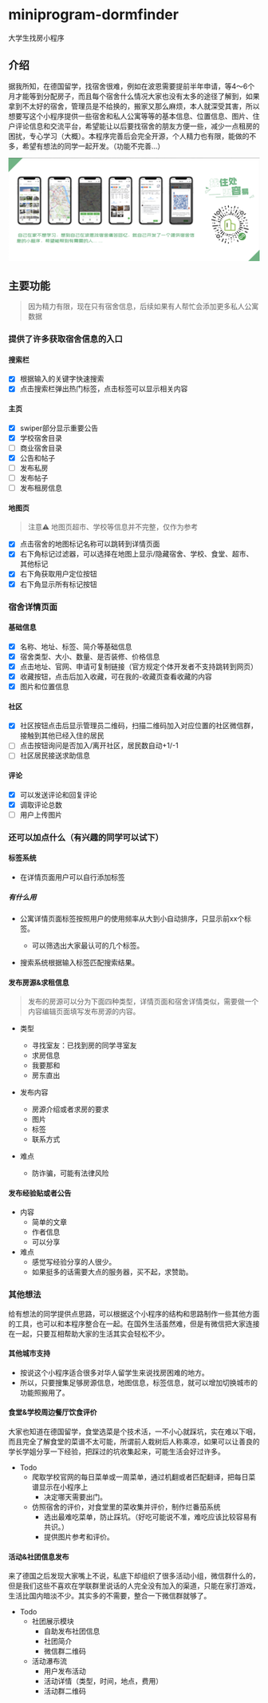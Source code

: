 # miniprogram-dormfinder

大学生找房小程序

## 介绍

据我所知，在德国留学，找宿舍很难，例如在波恩需要提前半年申请，等4～6个月才能等到分配房子，而且每个宿舍什么情况大家也没有太多的途径了解到，如果拿到不太好的宿舍，管理员是不给换的，搬家又那么麻烦，本人就深受其害，所以想要写这个小程序提供一些宿舍和私人公寓等等的基本信息、位置信息、图片、住户评论信息和交流平台，希望能让以后要找宿舍的朋友方便一些，减少一点租房的困扰，专心学习（大概）。本程序完善后会完全开源，个人精力也有限，能做的不多，希望有想法的同学一起开发。（功能不完善...）

![](https://raw.githubusercontent.com/Uzizkp/image-host/master/img/picgo/20210729195731.png)

## 主要功能

> 因为精力有限，现在只有宿舍信息，后续如果有人帮忙会添加更多私人公寓数据

### 提供了许多获取宿舍信息的入口

#### 搜索栏

- [x] 根据输入的关键字快速搜索
- [x] 点击搜索栏弹出热门标签，点击标签可以显示相关内容

#### 主页

- [x] swiper部分显示重要公告
- [x] 学校宿舍目录
- [ ] 商业宿舍目录
- [x] 公告和帖子
- [ ] 发布私房
- [ ] 发布帖子
- [ ] 发布租房信息

#### 地图页

> 注意⚠️ 地图页超市、学校等信息并不完整，仅作为参考

- [x] 点击宿舍的地图标记名称可以跳转到详情页面
- [x] 右下角标记过滤器，可以选择在地图上显示/隐藏宿舍、学校、食堂、超市、其他标记
- [x] 右下角获取用户定位按钮
- [x] 右下角显示所有标记按钮  

### 宿舍详情页面

#### 基础信息

- [x] 名称、地址、标签、简介等基础信息
- [x] 宿舍类型、大小、数量、是否装修、价格信息
- [x] 点击地址、官网、申请可复制链接（官方规定个体开发者不支持跳转到网页）
- [x] 收藏按钮，点击后加入收藏，可在我的-收藏页查看收藏的内容
- [x] 图片和位置信息

#### 社区

- [x] 社区按钮点击后显示管理员二维码，扫描二维码加入对应位置的社区微信群，接触到其他已经入住的居民
- [ ] 点击按钮询问是否加入/离开社区，居民数自动+1/-1
- [ ] 社区居民接送求助信息

#### 评论

- [x] 可以发送评论和回复评论
- [x] 调取评论总数
- [ ] 用户上传图片

### 还可以加点什么（有兴趣的同学可以试下）

#### 标签系统

- 在详情页面用户可以自行添加标签
  
##### 有什么用

- 公寓详情页面标签按照用户的使用频率从大到小自动排序，只显示前xx个标签。
  - 可以筛选出大家最认可的几个标签。
  
- 搜索系统根据输入标签匹配搜索结果。

#### 发布房源&求租信息

>发布的房源可以分为下面四种类型，详情页面和宿舍详情类似，需要做一个内容编辑页面填写发布房源的内容。

- 类型
  - 寻找室友：已找到房的同学寻室友
  - 求房信息
  - 我要那和
  - 房东直出
- 发布内容
  - 房源介绍或者求房的要求
  - 图片
  - 标签
  - 联系方式
- 难点

  - 防诈骗，可能有法律风险

#### 发布经验贴或者公告

- 内容
  - 简单的文章
  - 作者信息
  - 可以分享
- 难点
  - 感觉写经验分享的人很少。
  - 如果挺多的话需要大点的服务器，买不起，求赞助。

### 其他想法

给有想法的同学提供点思路，可以根据这个小程序的结构和思路制作一些其他方面的工具，也可以和本程序整合在一起。在国外生活虽然难，但是有微信把大家连接在一起，只要互相帮助大家的生活其实会轻松不少。

#### 其他城市支持

- 按说这个小程序适合很多对华人留学生来说找房困难的地方。
- 所以，只要搜集足够房源信息，地图信息，标签信息，就可以增加切换城市的功能照搬用了。

#### 食堂&学校周边餐厅饮食评价

大家也知道在德国留学，食堂选菜是个技术活，一不小心就踩坑，实在难以下咽，而且完全了解食堂的菜谱不太可能，所谓前人栽树后人称乘凉，如果可以让善良的学长学姐分享一下经验，把踩过的坑收集起来，可能生活会好过许多。

- Todo
  - 爬取学校官网的每日菜单或一周菜单，通过机翻或者匹配翻译，把每日菜谱显示在小程序上
    - 决定哪天需要出门。
  - 仿照宿舍的评价，对食堂里的菜收集并评价，制作烂番茄系统
    - 选出最难吃菜单，防止踩坑。（好吃可能说不准，难吃应该比较容易有共识。）
    - 提供图片参考和评价。

#### 活动&社团信息发布

来了德国之后发现大家嘴上不说，私底下却组织了很多活动小组，微信群什么的，但是我们这些不喜欢在学联群里说话的人完全没有加入的渠道，只能在家打游戏，生活比国内暗淡不少。其实多的不需要，整合一下微信群就够了。

- Todo
  - 社团展示模块
    - 自助发布社团信息
    - 社团简介
    - 微信群二维码
  - 活动瀑布流
    - 用户发布活动
    - 活动详情（类型，时间，地点，费用）
    - 活动群二维码
